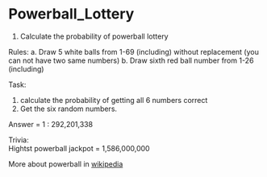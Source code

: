 # Powerball_Lottery

1. Calculate the probability of powerball lottery

Rules:
a. Draw 5 white balls from 1-69 (including) without replacement (you can not have two same numbers)
b. Draw sixth red ball number from 1-26 (including)

Task:
1. calculate the probability of getting all 6 numbers correct
2. Get the six random numbers.

Answer = 1 : 292,201,338

Trivia:  
Hightst powerball jackpot = 1,586,000,000

More about powerball in 
[wikipedia](https://en.wikipedia.org/wiki/Powerball)
